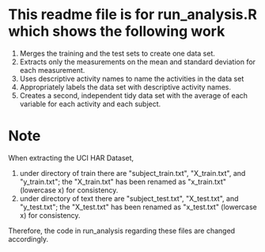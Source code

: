 # This readme file is for run_analysis.R which shows the following work

1. Merges the training and the test sets to create one data set. 
2. Extracts only the measurements on the mean and standard deviation for each measurement. 
3. Uses descriptive activity names to name the activities in the data set 
4. Appropriately labels the data set with descriptive activity names. 
5. Creates a second, independent tidy data set with the average of each variable for each activity and each subject. 

# Note
 When extracting the UCI HAR Dataset, 
 1. under directory of train there are "subject_train.txt", "X_train.txt", and "y_train.txt"; the "X_train.txt" has been renamed as "x_train.txt" (lowercase x) for consistency.
 2. under directory of text there are "subject_test.txt", "X_test.txt", and "y_test.txt"; the "X_test.txt" has been renamed as "x_test.txt" (lowercase x) for consistency.
 
Therefore, the code in run_analysis regarding these files are changed accordingly.
